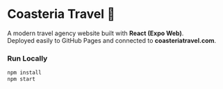 # Coasteria Travel 🌴

A modern travel agency website built with **React (Expo Web)**.  
Deployed easily to GitHub Pages and connected to **coasteriatravel.com**.

### Run Locally
```bash
npm install
npm start
